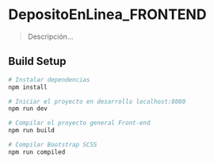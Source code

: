 # DepositoEnLinea_FRONTEND

> Descripción...

## Build Setup

``` bash
# Instalar dependencias
npm install

# Iniciar el proyecto en desarrollo localhost:8080
npm run dev

# Compilar el proyecto general Front-end
npm run build

# Compilar Bootstrap SCSS
npm run compiled
```
